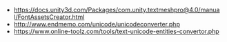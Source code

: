 - https://docs.unity3d.com/Packages/com.unity.textmeshpro@4.0/manual/FontAssetsCreator.html
- http://www.endmemo.com/unicode/unicodeconverter.php
- https://www.online-toolz.com/tools/text-unicode-entities-convertor.php
